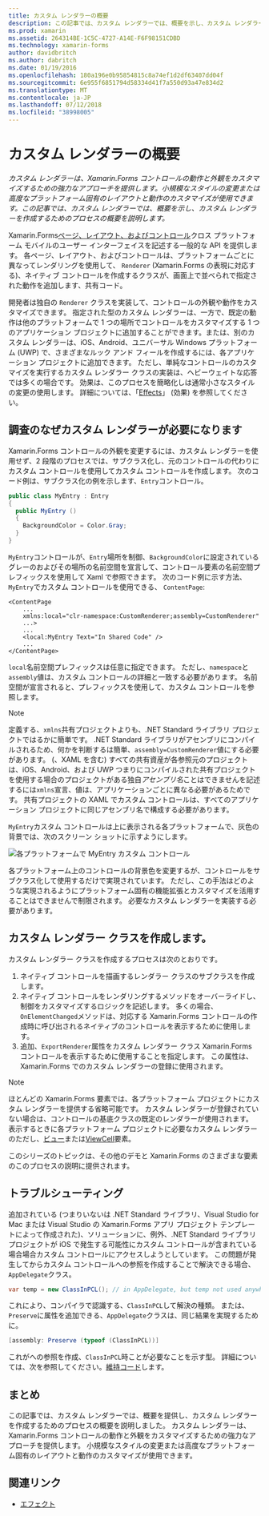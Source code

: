```yaml
---
title: カスタム レンダラーの概要
description: この記事では、カスタム レンダラーでは、概要を示し、カスタム レンダラーを作成するためのプロセスの概要を説明します。
ms.prod: xamarin
ms.assetid: 264314BE-1C5C-4727-A14E-F6F98151CDBD
ms.technology: xamarin-forms
author: davidbritch
ms.author: dabritch
ms.date: 01/19/2016
ms.openlocfilehash: 180a196e0b95854815c8a74ef1d2df63407dd04f
ms.sourcegitcommit: 6e955f6851794d58334d41f7a550d93a47e834d2
ms.translationtype: MT
ms.contentlocale: ja-JP
ms.lasthandoff: 07/12/2018
ms.locfileid: "38998005"
---
```

# <a name="introduction-to-custom-renderers"></a>カスタム レンダラーの概要

_カスタム レンダラーは、Xamarin.Forms コントロールの動作と外観をカスタマイズするための強力なアプローチを提供します。小規模なスタイルの変更または高度なプラットフォーム固有のレイアウトと動作のカスタマイズが使用できます。この記事では、カスタム レンダラーでは、概要を示し、カスタム レンダラーを作成するためのプロセスの概要を説明します。_

Xamarin.Forms[ページ、レイアウト、およびコントロール](~/xamarin-forms/user-interface/controls/index.md)クロス プラットフォーム モバイルのユーザー インターフェイスを記述する一般的な API を提供します。 各ページ、レイアウト、およびコントロールは、プラットフォームごとに異なってレンダリングを使用して、 `Renderer` (Xamarin.Forms の表現に対応する)、ネイティブ コントロールを作成するクラスが、画面上で並べられで指定された動作を追加します、共有コード。

開発者は独自の `Renderer` クラスを実装して、コントロールの外観や動作をカスタマイズできます。 指定された型のカスタム レンダラーは、一方で、既定の動作は他のプラットフォームで 1 つの場所でコントロールをカスタマイズする 1 つのアプリケーション プロジェクトに追加することができます。または、別のカスタム レンダラーは、iOS、Android、ユニバーサル Windows プラットフォーム (UWP) で、さまざまなルック アンド フィールを作成するには、各アプリケーション プロジェクトに追加できます。 ただし、単純なコントロールのカスタマイズを実行するカスタム レンダラー クラスの実装は、ヘビーウェイトな応答では多くの場合です。 効果は、このプロセスを簡略化しは通常小さなスタイルの変更の使用します。 詳細については、「[Effects](~/xamarin-forms/app-fundamentals/effects/index.md)」 (効果) を参照してください。

## <a name="examining-why-custom-renderers-are-necessary"></a>調査のなぜカスタム レンダラーが必要になります

Xamarin.Forms コントロールの外観を変更するには、カスタム レンダラーを使用せず、2 段階のプロセスでは、サブクラス化し、元のコントロールの代わりにカスタム コントロールを使用してカスタム コントロールを作成します。 次のコード例は、サブクラス化の例を示します、`Entry`コントロール。

```csharp
public class MyEntry : Entry
{
  public MyEntry ()
  {
    BackgroundColor = Color.Gray;
  }
}
```

`MyEntry`コントロールが、`Entry`場所を制御、`BackgroundColor`に設定されているグレーのおよびその場所の名前空間を宣言して、コントロール要素の名前空間プレフィックスを使用して Xaml で参照できます。 次のコード例に示す方法、`MyEntry`でカスタム コントロールを使用できる、 `ContentPage`:

```xaml
<ContentPage
    ...
    xmlns:local="clr-namespace:CustomRenderer;assembly=CustomRenderer"
    ...>
    ...
    <local:MyEntry Text="In Shared Code" />
    ...
</ContentPage>
```

`local`名前空間プレフィックスは任意に指定できます。 ただし、`namespace`と`assembly`値は、カスタム コントロールの詳細と一致する必要があります。 名前空間が宣言されると、プレフィックスを使用して、カスタム コントロールを参照します。

> [!NOTE]
> 定義する、`xmlns`共有プロジェクトよりも、.NET Standard ライブラリ プロジェクトではるかに簡単です。 .NET Standard ライブラリがアセンブリにコンパイルされるため、何かを判断するは簡単、`assembly=CustomRenderer`値にする必要があります。 (、XAML を含む) すべての共有資産が各参照元のプロジェクトは、iOS、Android、および UWP つまりにコンパイルされた共有プロジェクトを使用する場合のプロジェクトがある独自*アセンブリ名*ことはできませんを記述するには`xmlns`宣言、値は、アプリケーションごとに異なる必要があるためです。 共有プロジェクトの XAML でカスタム コントロールは、すべてのアプリケーション プロジェクトに同じアセンブリ名で構成する必要があります。

`MyEntry`カスタム コントロールは上に表示される各プラットフォームで、灰色の背景では、次のスクリーン ショットに示すようにします。

![](introduction-images/screenshots.png "各プラットフォームで MyEntry カスタム コントロール")

各プラットフォーム上のコントロールの背景色を変更するが、コントロールをサブクラス化して使用するだけで実現されています。 ただし、この手法はどのような実現されるようにプラットフォーム固有の機能拡張とカスタマイズを活用することはできませんで制限されます。 必要なカスタム レンダラーを実装する必要があります。

## <a name="creating-a-custom-renderer-class"></a>カスタム レンダラー クラスを作成します。

カスタム レンダラー クラスを作成するプロセスは次のとおりです。

1. ネイティブ コントロールを描画するレンダラー クラスのサブクラスを作成します。
1. ネイティブ コントロールをレンダリングするメソッドをオーバーライドし、制御をカスタマイズするロジックを記述します。 多くの場合、`OnElementChanged`メソッドは、対応する Xamarin.Forms コントロールの作成時に呼び出されるネイティブのコントロールを表示するために使用します。
1. 追加、`ExportRenderer`属性をカスタム レンダラー クラス Xamarin.Forms コントロールを表示するために使用することを指定します。 この属性は、Xamarin.Forms でのカスタム レンダラーの登録に使用されます。

> [!NOTE]
> ほとんどの Xamarin.Forms 要素では、各プラットフォーム プロジェクトにカスタム レンダラーを提供する省略可能です。 カスタム レンダラーが登録されていない場合は、コントロールの基底クラスの既定のレンダラーが使用されます。 表示するときに各プラットフォーム プロジェクトに必要なカスタム レンダラーのただし、[ビュー](xref:Xamarin.Forms.View)または[ViewCell](xref:Xamarin.Forms.ViewCell)要素。

このシリーズのトピックは、その他のデモと Xamarin.Forms のさまざまな要素のこのプロセスの説明に提供されます。

## <a name="troubleshooting"></a>トラブルシューティング

追加されている (つまりいないは .NET Standard ライブラリ、Visual Studio for Mac または Visual Studio の Xamarin.Forms アプリ プロジェクト テンプレートによって作成された)、ソリューションに、例外、.NET Standard ライブラリ プロジェクトが iOS で発生する可能性にカスタム コントロールが含まれている場合場合カスタム コントロールにアクセスしようとしています。 この問題が発生してからカスタム コントロールへの参照を作成することで解決できる場合、`AppDelegate`クラス。

```csharp
var temp = new ClassInPCL(); // in AppDelegate, but temp not used anywhere
```

これにより、コンパイラで認識する、`ClassInPCL`して解決の種類。 または、`Preserve`に属性を追加できる、`AppDelegate`クラスは、同じ結果を実現するために。

```csharp
[assembly: Preserve (typeof (ClassInPCL))]
```

これがへの参照を作成、`ClassInPCL`時ことが必要なことを示す型。 詳細については、次を参照してください。[維持コード](~/ios/deploy-test/linker.md)します。

## <a name="summary"></a>まとめ

この記事では、カスタム レンダラーでは、概要を提供し、カスタム レンダラーを作成するためのプロセスの概要を説明しました。 カスタム レンダラーは、Xamarin.Forms コントロールの動作と外観をカスタマイズするための強力なアプローチを提供します。 小規模なスタイルの変更または高度なプラットフォーム固有のレイアウトと動作のカスタマイズが使用できます。


## <a name="related-links"></a>関連リンク

- [エフェクト](~/xamarin-forms/app-fundamentals/effects/index.md)
